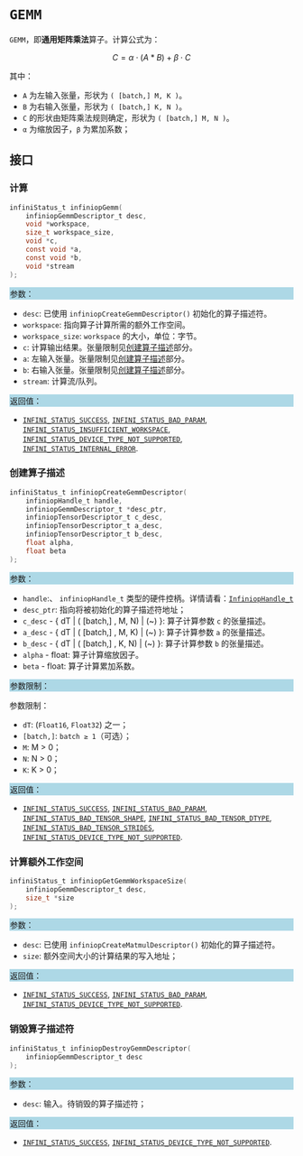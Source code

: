 
# `GEMM`

`GEMM`，即**通用矩阵乘法**算子。计算公式为：

$$ C = α ⋅ (A * B) + β ⋅ C $$

其中：

- `A` 为左输入张量，形状为 `( [batch,] M, K )`。
- `B` 为右输入张量，形状为 `( [batch,] K, N )`。
- `C` 的形状由矩阵乘法规则确定，形状为 `( [batch,] M, N )`。
- `α` 为缩放因子，`β` 为累加系数；

## 接口

### 计算

```c
infiniStatus_t infiniopGemm(
    infiniopGemmDescriptor_t desc,
    void *workspace,
    size_t workspace_size,
    void *c,
    const void *a,
    const void *b,
    void *stream
);
```

<div style="background-color: lightblue; padding: 1px;"> 参数： </div>

- `desc`:
  已使用 `infiniopCreateGemmDescriptor()` 初始化的算子描述符。
- `workspace`:
  指向算子计算所需的额外工作空间。
- `workspace_size`:
  `workspace` 的大小，单位：字节。
- `c`:
  计算输出结果。张量限制见[创建算子描述](#创建算子描述)部分。
- `a`:
  左输入张量。张量限制见[创建算子描述](#创建算子描述)部分。
- `b`:
  右输入张量。张量限制见[创建算子描述](#创建算子描述)部分。
- `stream`:
  计算流/队列。

<div style="background-color: lightblue; padding: 1px;">  返回值：</div>

- [`INFINI_STATUS_SUCCESS`], [`INFINI_STATUS_BAD_PARAM`], [`INFINI_STATUS_INSUFFICIENT_WORKSPACE`], [`INFINI_STATUS_DEVICE_TYPE_NOT_SUPPORTED`], [`INFINI_STATUS_INTERNAL_ERROR`].

### 创建算子描述

```c
infiniStatus_t infiniopCreateGemmDescriptor(
    infiniopHandle_t handle,
    infiniopGemmDescriptor_t *desc_ptr,
    infiniopTensorDescriptor_t c_desc,
    infiniopTensorDescriptor_t a_desc,
    infiniopTensorDescriptor_t b_desc,
    float alpha,
    float beta
);
```

<div style="background-color: lightblue; padding: 1px;"> 参数：</div>

- `handle`:、
  `infiniopHandle_t` 类型的硬件控柄。详情请看：[`InfiniopHandle_t`]
- `desc_ptr`:
  指向将被初始化的算子描述符地址；
- `c_desc` - { dT | ( [batch,] , M, N) | (~) }:
  算子计算参数 `c` 的张量描述。
- `a_desc` - { dT | ( [batch,] , M, K) | (~) }:
  算子计算参数 `a` 的张量描述。
- `b_desc` - { dT | ( [batch,] , K, N) | (~) }:
  算子计算参数 `b` 的张量描述。
- `alpha` - float:
  算子计算缩放因子。
- `beta` - float:
  算子计算累加系数。

<div style="background-color: lightblue; padding: 1px;"> 参数限制：</div>

参数限制：

- `dT`: (`Float16`, `Float32`) 之一；
- `[batch,]`: `batch ≥ 1`（可选）；
- `M`: M > 0；
- `N`: N > 0；
- `K`: K > 0；

<div style="background-color: lightblue; padding: 1px;"> 返回值：</div>

- [`INFINI_STATUS_SUCCESS`], [`INFINI_STATUS_BAD_PARAM`], [`INFINI_STATUS_BAD_TENSOR_SHAPE`], [`INFINI_STATUS_BAD_TENSOR_DTYPE`], [`INFINI_STATUS_BAD_TENSOR_STRIDES`], [`INFINI_STATUS_DEVICE_TYPE_NOT_SUPPORTED`].

### 计算额外工作空间

```c
infiniStatus_t infiniopGetGemmWorkspaceSize(
    infiniopGemmDescriptor_t desc,
    size_t *size
);
```

<div style="background-color: lightblue; padding: 1px;"> 参数：</div>

- `desc`:
  已使用 `infiniopCreateMatmulDescriptor()` 初始化的算子描述符。
- `size`:
  额外空间大小的计算结果的写入地址；

<div style="background-color: lightblue; padding: 1px;"> 返回值：</div>

- [`INFINI_STATUS_SUCCESS`], [`INFINI_STATUS_BAD_PARAM`], [`INFINI_STATUS_DEVICE_TYPE_NOT_SUPPORTED`].

### 销毁算子描述符

```c
infiniStatus_t infiniopDestroyGemmDescriptor(
    infiniopGemmDescriptor_t desc
);
```

<div style="background-color: lightblue; padding: 1px;"> 参数： </div>

- `desc`:
  输入。待销毁的算子描述符；

<div style="background-color: lightblue; padding: 1px;"> 返回值： </div>

- [`INFINI_STATUS_SUCCESS`], [`INFINI_STATUS_DEVICE_TYPE_NOT_SUPPORTED`].

<!-- 链接 -->
[`InfiniopHandle_t`]: /infiniop/handle/README.md

[`INFINI_STATUS_SUCCESS`]:/common/status/README.md#INFINI_STATUS_SUCCESS
[`INFINI_STATUS_BAD_PARAM`]:/common/status/README.md#INFINI_STATUS_BAD_PARAM
[`INFINI_STATUS_INSUFFICIENT_WORKSPACE`]:/common/status/README.md#INFINI_STATUS_INSUFFICIENT_WORKSPACE
[`INFINI_STATUS_DEVICE_TYPE_NOT_SUPPORTED`]:/common/status/README.md#INFINI_STATUS_DEVICE_TYPE_NOT_SUPPORTED
[`INFINI_STATUS_INTERNAL_ERROR`]:/common/status/README.md#INFINI_STATUS_INTERNAL_ERROR
[`INFINI_STATUS_BAD_TENSOR_SHAPE`]:/common/status/README.md#INFINI_STATUS_BAD_TENSOR_SHAPE
[`INFINI_STATUS_BAD_TENSOR_DTYPE`]:/common/status/README.md#INFINI_STATUS_BAD_TENSOR_DTYPE
[`INFINI_STATUS_BAD_TENSOR_STRIDES`]:/common/status/README.md#INFINI_STATUS_BAD_TENSOR_STRIDES

